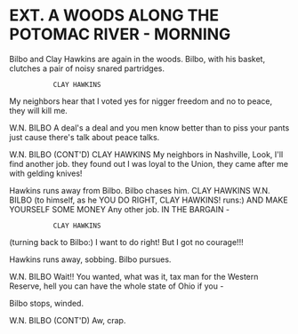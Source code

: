 # EXT. A WOODS ALONG THE POTOMAC RIVER - MORNING

Bilbo and Clay Hawkins are again in the woods. Bilbo, with
his basket, clutches a pair of noisy snared partridges.

			   CLAY HAWKINS
My neighbors hear that I voted yes
for nigger freedom and no to peace,
they will kill me.

W.N. BILBO
A deal's a deal and you men know
better than to piss your pants just
cause there's talk about peace
talks.

W.N. BILBO (CONT'D) CLAY HAWKINS
My neighbors in Nashville, Look, I'll find another job.
they found out I was loyal to
the Union, they came after me
with gelding knives!

Hawkins runs away from Bilbo. Bilbo chases him.
CLAY HAWKINS W.N. BILBO
(to himself, as he YOU DO RIGHT, CLAY HAWKINS!
runs:) AND MAKE YOURSELF SOME MONEY
Any other job. IN THE BARGAIN -

			   CLAY HAWKINS
(turning back to Bilbo:)
I want to do right! But I got no
courage!!!

Hawkins runs away, sobbing. Bilbo pursues.

W.N. BILBO
Wait!! You wanted, what was it, tax
man for the Western Reserve, hell
you can have the whole state of
Ohio if you -

Bilbo stops, winded.

W.N. BILBO (CONT'D)
Aw, crap.
